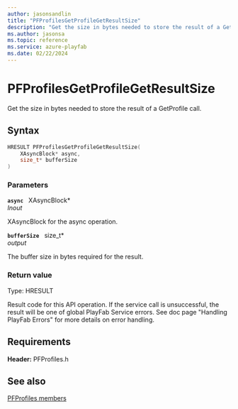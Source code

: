 ```yaml
---
author: jasonsandlin
title: "PFProfilesGetProfileGetResultSize"
description: "Get the size in bytes needed to store the result of a GetProfile call."
ms.author: jasonsa
ms.topic: reference
ms.service: azure-playfab
ms.date: 02/22/2024
---
```


# PFProfilesGetProfileGetResultSize  

Get the size in bytes needed to store the result of a GetProfile call.  

## Syntax  
  
```cpp
HRESULT PFProfilesGetProfileGetResultSize(  
    XAsyncBlock* async,  
    size_t* bufferSize  
)  
```  
  
### Parameters  
  
**`async`** &nbsp; XAsyncBlock*  
*_Inout_*  
  
XAsyncBlock for the async operation.  
  
**`bufferSize`** &nbsp; size_t*  
*output*  
  
The buffer size in bytes required for the result.  
  
  
### Return value
Type: HRESULT
  
Result code for this API operation. If the service call is unsuccessful, the result will be one of global PlayFab Service errors. See doc page "Handling PlayFab Errors" for more details on error handling.
  
  
## Requirements  
  
**Header:** PFProfiles.h
  
## See also  
[PFProfiles members](../pfprofiles_members.md)  

  
  
